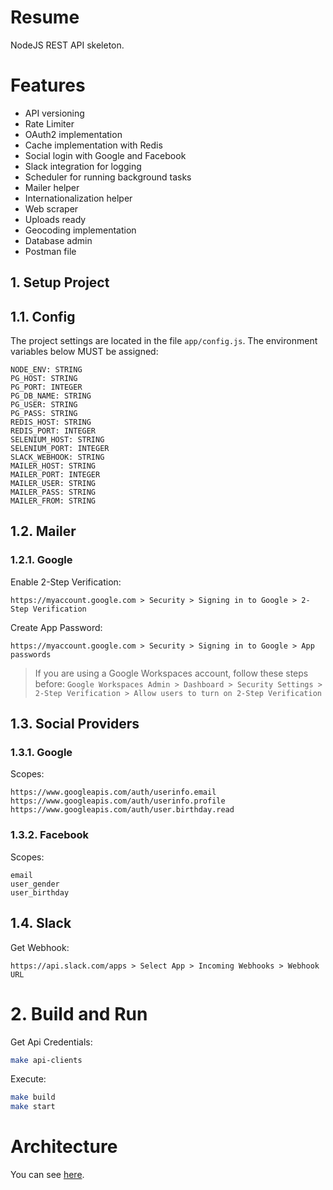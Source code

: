 # Resume

NodeJS REST API skeleton.

# Features

- API versioning
- Rate Limiter
- OAuth2 implementation
- Cache implementation with Redis
- Social login with Google and Facebook
- Slack integration for logging
- Scheduler for running background tasks
- Mailer helper
- Internationalization helper
- Web scraper
- Uploads ready
- Geocoding implementation
- Database admin
- Postman file

## 1. Setup Project

## 1.1. Config

The project settings are located in the file `app/config.js`. The environment variables below MUST be assigned:

```
NODE_ENV: STRING
PG_HOST: STRING
PG_PORT: INTEGER
PG_DB_NAME: STRING
PG_USER: STRING
PG_PASS: STRING
REDIS_HOST: STRING
REDIS_PORT: INTEGER
SELENIUM_HOST: STRING
SELENIUM_PORT: INTEGER
SLACK_WEBHOOK: STRING
MAILER_HOST: STRING
MAILER_PORT: INTEGER
MAILER_USER: STRING
MAILER_PASS: STRING
MAILER_FROM: STRING
```

## 1.2. Mailer

### 1.2.1. Google

Enable 2-Step Verification:

`https://myaccount.google.com > Security > Signing in to Google > 2-Step Verification`

Create App Password:

`https://myaccount.google.com > Security > Signing in to Google > App passwords`

> If you are using a Google Workspaces account, follow these steps before: `Google Workspaces Admin > Dashboard > Security Settings > 2-Step Verification > Allow users to turn on 2-Step Verification`

## 1.3. Social Providers

### 1.3.1. Google

Scopes:

```
https://www.googleapis.com/auth/userinfo.email
https://www.googleapis.com/auth/userinfo.profile
https://www.googleapis.com/auth/user.birthday.read
```

### 1.3.2. Facebook

Scopes:

```
email
user_gender
user_birthday
```

## 1.4. Slack

Get Webhook:

`https://api.slack.com/apps > Select App > Incoming Webhooks > Webhook URL`

# 2. Build and Run

Get Api Credentials:

```bash
make api-clients
```

Execute:

```bash
make build
make start
```

# Architecture

You can see [here](https://github.com/junioregis/skeleton-nodejs/wiki/1-Architecture).

